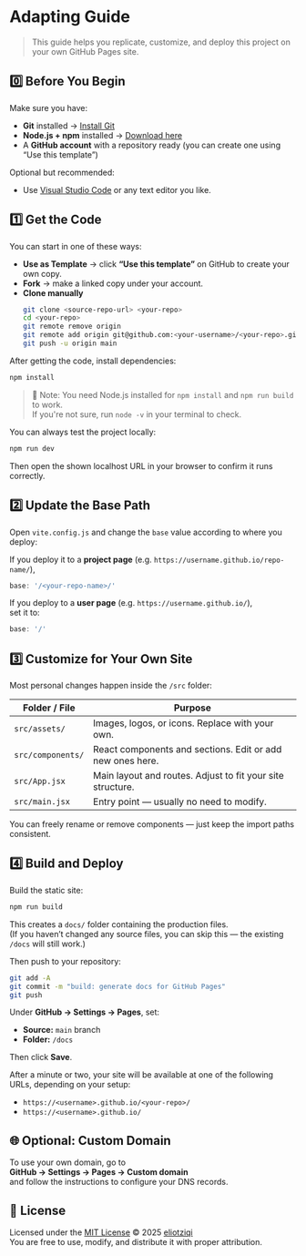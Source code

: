 # Adapting Guide

> This guide helps you replicate, customize, and deploy this project on your own GitHub Pages site.


## 0️⃣ Before You Begin

Make sure you have:

- **Git** installed → [Install Git](https://git-scm.com/downloads)
- **Node.js + npm** installed → [Download here](https://nodejs.org/)
- A **GitHub account** with a repository ready (you can create one using “Use this template”)

Optional but recommended:
- Use [Visual Studio Code](https://code.visualstudio.com/) or any text editor you like.

## 1️⃣ Get the Code

You can start in one of these ways:

- **Use as Template** → click **“Use this template”** on GitHub to create your own copy.  
- **Fork** → make a linked copy under your account.  
- **Clone manually**
  ```bash
  git clone <source-repo-url> <your-repo>
  cd <your-repo>
  git remote remove origin
  git remote add origin git@github.com:<your-username>/<your-repo>.git
  git push -u origin main
  ```

After getting the code, install dependencies:
```bash
npm install
```
> 📝 Note: You need Node.js installed for `npm install` and `npm run build` to work.  
> If you're not sure, run `node -v` in your terminal to check.

You can always test the project locally:
```bash
npm run dev
```
Then open the shown localhost URL in your browser to confirm it runs correctly.

## 2️⃣ Update the Base Path

Open `vite.config.js` and change the `base` value according to where you deploy:

If you deploy it to a **project page** (e.g. `https://username.github.io/repo-name/`),  

```js
base: '/<your-repo-name>/'
```

If you deploy to a **user page** (e.g. `https://username.github.io/`),  
set it to:
```js
base: '/'
```

## 3️⃣ Customize for Your Own Site

Most personal changes happen inside the `/src` folder:

| Folder / File | Purpose |
|----------------|----------|
| `src/assets/` | Images, logos, or icons. Replace with your own. |
| `src/components/` | React components and sections. Edit or add new ones here. |
| `src/App.jsx` | Main layout and routes. Adjust to fit your site structure. |
| `src/main.jsx` | Entry point — usually no need to modify. |

You can freely rename or remove components — just keep the import paths consistent.

## 4️⃣ Build and Deploy

Build the static site:
```bash
npm run build
```

This creates a `docs/` folder containing the production files.  
(If you haven’t changed any source files, you can skip this — the existing `/docs` will still work.)

Then push to your repository:
```bash
git add -A
git commit -m "build: generate docs for GitHub Pages"
git push
```

Under **GitHub → Settings → Pages**, set:
- **Source:** `main` branch  
- **Folder:** `/docs`  

Then click **Save**.

After a minute or two, your site will be available at one of the following URLs, depending on your setup:
- `https://<username>.github.io/<your-repo>/`
- `https://<username>.github.io/`

## 🌐 Optional: Custom Domain  
To use your own domain, go to  
**GitHub → Settings → Pages → Custom domain**  
and follow the instructions to configure your DNS records. 


## 📜 License
Licensed under the [MIT License](./LICENSE) © 2025 [eliotziqi](https://github.com/eliotziqi)  
You are free to use, modify, and distribute it with proper attribution.